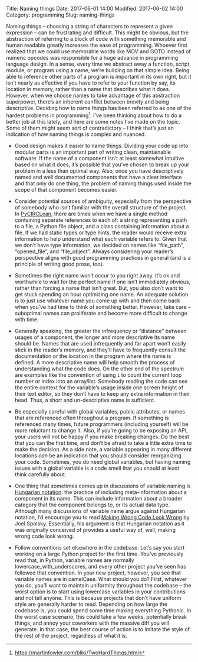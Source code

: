 Title: Naming things
Date: 2017-06-01 14:00
Modified: 2017-06-02 14:00
Category: programming
Slug: naming-things

Naming things  – choosing a string of characters to represent a given expression – can be frustrating and difficult. This might be obvious, but the abstraction of referring to a block of code with something memorable and human readable greatly increases the ease of programming. Whoever first realized that we could use memorable words like MOV and GOTO instead of numeric opcodes was responsible for a huge advance in programming language design. In a sense, every time we abstract away a function, script, module, or program using a name, we’re building on that simple idea. Being able to reference other parts of a program is important in its own right, but it isn’t nearly as effective if you have to refer to your function by say, its location in memory, rather than a name that describes what it does. However, when we choose names to take advantage of this abstraction superpower, there’s an inherent conflict between brevity and being descriptive. Deciding how to name things has been referred to as one of the hardest problems in programming[^fn-1]. I’ve been thinking about how to do a better job at this lately, and here are some notes I’ve made on the topic. Some of them might seem sort of contradictory – I think that’s just an indication of how naming things is complex and nuanced.

- Good design makes it easier to name things. Dividing your code up into modular parts is an important part of writing clean, maintainable software. If the name of a component isn’t at least somewhat intuitive based on what it does, it’s possible that you’ve chosen to break up your problem in a less than optimal way. Also, once you have descriptively named and well documented components that have a clear interface and that only do one thing, the problem of naming things used inside the scope of that component becomes easier.

- Consider potential sources of ambiguity, especially from the perspective of somebody who isn’t familiar with the overall structure of the project. In [PyCIRCLean](https://github.com/CIRCL/PyCIRCLean), there are times when we have a single method containing separate references to each of: a string representing a path to a file, a Python file object, and a class containing information about a file. If we had static types or type hints, the reader would receive extra information to help understand what each variable refers to. Given that we don’t have type information, we decided on names like “file_path”, “opened_file”, and “file_object”. Always considering your reader’s perspective aligns with good programming practices in general (and is a principle of writing good prose, too).

- Sometimes the right name won’t occur to you right away. It’s ok and worthwhile to wait for the perfect name if one isn’t immediately obvious, rather than forcing a name that isn’t great. But, you also don’t want to get stuck spending an hour optimizing one name. An adequate solution is to just use whatever name you come up with and then come back when you’ve had time to think of something better. However, take care – suboptimal names can proliferate and become more difficult to change with time.

- Generally speaking, the greater the infrequency or “distance” between usages of a component, the longer and more descriptive its name should be. Names that are used infrequently and far apart won’t easily stick in the reader’s memory, and they’ll have to frequently consult the documentation or the location in the program where the name is defined. A more descriptive name will help smooth the process of understanding what the code does. On the other end of the spectrum are examples like the convention of using `i` to count the current loop number or index into an array/list. Somebody reading the code can see the entire context for the variable’s usage inside one screen height of their text editor, so they don’t have to keep any extra information in their head. Thus, a short and un-descriptive name is sufficient.

- Be especially careful with global variables, public attributes, or names that are referenced often throughout a program. If something is referenced many times, future programmers (including yourself) will be more reluctant to change it. Also, if you’re going to be exposing an API, your users will not be happy if you make breaking changes. Do the best that you can the first time, and don’t be afraid to take a little extra time to make the decision. As a side note, a variable appearing in many different locations *can* be an indication that you should consider reorganizing your code. Sometimes, you do need global variables, but having naming issues with a global variable is a code smell that you should at least think carefully about.

- One thing that sometimes comes up in discussions of  variable naming is [Hungarian notation](https://en.wikipedia.org/wiki/Hungarian_notation): the practice of including meta-information about a component in its name. This can include information about a broader category that the component belongs to, or its actual data type. Although many discussions of variable name argue against Hungarian notation, I’d encourage you to read [Making Wrong Code Look Wrong](https://www.joelonsoftware.com/2005/05/11/making-wrong-code-look-wrong/) by Joel Spolsky. Essentially, his argument is that Hungarian notation as it was originally conceived of provides a useful way of, well, making wrong code look wrong.

- Follow conventions set elsewhere in the codebase. Let’s say you start working on a large Python project for the first time. You’ve previously read that, in Python, variable names are normally lowercase_with_underscores, and every other project you’ve seen has followed that convention. In your new project, however, you see that variable names are in camelCase. What should you do? First, whatever you do, you’ll want to maintain uniformity throughout the codebase – the worst option is to start using lowercase variables in your contributions and not tell anyone. This is because projects that don’t have uniform style are generally harder to read. Depending on how large the codebase is, you could spend some time making everything Pythonic. In the worst case scenario, this could take a few weeks, potentially break things, and annoy your coworkers with the massive diff you will generate. In that case, the best course of action is to imitate the style of the rest of the project, regardless of what it is.

[^fn-1]: <https://martinfowler.com/bliki/TwoHardThings.html>